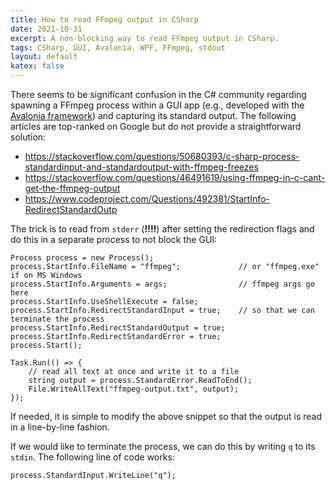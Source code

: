 ```yaml
---
title: How to read FFmpeg output in CSharp
date: 2021-10-31
excerpt: A non-blocking way to read FFmpeg output in CSharp.
tags: CSharp, GUI, Avalonia, WPF, FFmpeg, stdout
layout: default
katex: false
---
```


There seems to be significant confusion in the C\# community regarding spawning a FFmpeg process within a GUI app (e.g., developed with the [Avalonia framework](https://github.com/AvaloniaUI/Avalonia)) and capturing its standard output.
The following articles are top-ranked on Google but do not provide a straightforward solution:

* <https://stackoverflow.com/questions/50680393/c-sharp-process-standardinput-and-standardoutput-with-ffmpeg-freezes>
* <https://stackoverflow.com/questions/46491619/using-ffmpeg-in-c-cant-get-the-ffmpeg-output>
* <https://www.codeproject.com/Questions/492381/StartInfo-RedirectStandardOutp>

The trick is to read from `stderr` (**!!!!**) after setting the redirection flags and do this in a separate process to not block the GUI:

```
Process process = new Process();
process.StartInfo.FileName = "ffmpeg";             // or "ffmpeg.exe" if on MS Windows
process.StartInfo.Arguments = args;                // ffmpeg args go here
process.StartInfo.UseShellExecute = false;
process.StartInfo.RedirectStandardInput = true;    // so that we can terminate the process
process.StartInfo.RedirectStandardOutput = true;
process.StartInfo.RedirectStandardError = true;
process.Start();

Task.Run(() => {
	// read all text at once and write it to a file
	string output = process.StandardError.ReadToEnd();
	File.WriteAllText("ffmpeg-output.txt", output);
});
```

If needed, it is simple to modify the above snippet so that the output is read in a line-by-line fashion.

If we would like to terminate the process, we can do this by writing `q` to its `stdin`.
The following line of code works:

```
process.StandardInput.WriteLine("q");
```
